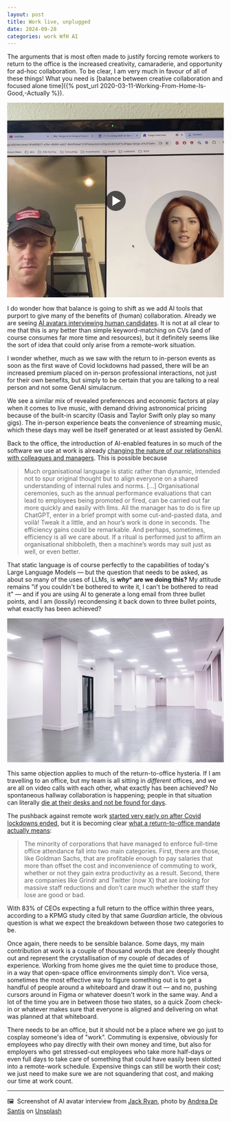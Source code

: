 ```yaml
---
layout: post
title: Work live, unplugged 
date: 2024-09-28
categories: work WfH AI
---
```


The arguments that is most often made to justify forcing remote workers to return to the office is the increased creativity, camaraderie, and opportunity for ad-hoc collaboration. To be clear, I am very much in favour of all of these things! What you need is [balance between creative collaboration and focused alone time]({% post_url 2020-03-11-Working-From-Home-Is-Good,-Actually %}).

![AI avatar interviewing a nonplussed human candidate](/images/AI-interview.png)

I do wonder how that balance is going to shift as we add AI tools that purport to give many of the benefits of (human) collaboration. Already we are seeing [AI avatars interviewing human candidates](https://www.linkedin.com/posts/dwellington_jobhunt-activity-7245690888985726976-C2RB). It is not at all clear to me that this is any better than simple keyword-matching on CVs (and of course consumes far more time and resources), but it definitely seems like the sort of idea that could only arise from a remote-work situation.

I wonder whether, much as we saw with the return to in-person events as soon as the first wave of Covid lockdowns had passed, there will be an increased premium placed on in-person professional interactions, not just for their own benefits, but simply to be certain that you are talking to a real person and not some GenAI simulacrum.

We see a similar mix of revealed preferences and economic factors at play when it comes to live music, with demand driving astronomical pricing because of the built-in scarcity (Oasis and Taylor Swift only play so many gigs). The in-person experience beats the convenience of streaming music, which these days may well be itself generated or at least assisted by GenAI.

Back to the office, the introduction of AI-enabled features in so much of the software we use at work is already [changing the nature of our relationships with colleagues and managers](https://www.economist.com/by-invitation/2024/09/04/large-language-models-will-upend-human-rituals). This is possible because

> Much organisational language is static rather than dynamic, intended not to spur original thought but to align everyone on a shared understanding of internal rules and norms. \[…\] Organisational ceremonies, such as the annual performance evaluations that can lead to employees being promoted or fired, can be carried out far more quickly and easily with llms. All the manager has to do is fire up ChatGPT, enter in a brief prompt with some cut-and-pasted data, and voilà! Tweak it a little, and an hour’s work is done in seconds. The efficiency gains could be remarkable.
> And perhaps, sometimes, efficiency is all we care about. If a ritual is performed just to affirm an organisational shibboleth, then a machine’s words may suit just as well, or even better.

That static language is of course perfectly to the capabilities of today's Large Language Models — but the question that needs to be asked, as about so many of the uses of LLMs, is ***why**** **are we doing this?** My attitude remains "if you couldn't be bothered to write it, I can't be bothered to read it" — and if you are using AI to generate a long email from three bullet points, and I am (lossily) recondensing it back down to three bullet points, what exactly has been achieved?

![An empty office](/images/andrea-de-santis-q8fe785r5nU-unsplash.jpg)

This same objection applies to much of the return-to-office hysteria. If I am travelling to an office, but my team is all sitting in *different* offices, and we are all on video calls with each other, what exactly has been achieved? No spontaneous hallway collaboration is happening; people in that situation can literally [die at their desks and not be found for days](https://www.reddit.com/r/WellsFargoUnited/comments/1fnp9fa/please_print_and_take_to_your_managersite_leader/?rdt=47163).

The pushback against remote work [started very early on after Covid lockdowns ended](https://www.economist.com/finance-and-economics/2023/06/28/the-working-from-home-delusion-fades), but it is becoming clear [what a return-to-office mandate actually means](https://www.theguardian.com/commentisfree/2024/sep/26/in-their-plaintive-call-for-a-return-to-the-office-ceos-reveal-how-little-they-are-needed):

> The minority of corporations that have managed to enforce full-time office attendance fall into two main categories. First, there are those, like Goldman Sachs, that are profitable enough to pay salaries that more than offset the cost and inconvenience of commuting to work, whether or not they gain extra productivity as a result. Second, there are companies like Grindr and Twitter (now X) that are looking for massive staff reductions and don’t care much whether the staff they lose are good or bad.

With 83% of CEOs expecting a full return to the office within three years, according to a KPMG study cited by that same *Guardian* article, the obvious question is what we expect the breakdown between those two categories to be.

Once again, there needs to be sensible balance. Some days, my main contribution at work is a couple of thousand words that are deeply thought out and represent the crystallisation of my couple of decades of experience. Working from home gives me the quiet time to produce those, in a way that open-space office environments simply don't. Vice versa, sometimes the most effective way to figure something out is to get a handful of people around a whiteboard and draw it out — and no, pushing cursors around in Figma or whatever doesn't work in the same way. And a lot of the time you are in between those two states, so a quick Zoom check-in or whatever makes sure that everyone is aligned and delivering on what was planned at that whiteboard.

There needs to be an office, but it should not be a place where we go just to cosplay someone's idea of "work". Commuting is expensive, obviously for employees who pay directly with their own money and time, but also for employers who get stressed-out employees who take more half-days or even full days to take care of something that could have easily been slotted into a remote-work schedule. Expensive things can still be worth their cost; we just need to make sure we are not squandering that cost, and making our time at work count.

***

🖼️  Screenshot of AI avatar interview from [Jack Ryan](https://www.linkedin.com/in/jack-ry/), photo by [Andrea De Santis](https://unsplash.com/@santesson89) on [Unsplash](https://www.unsplash.com)